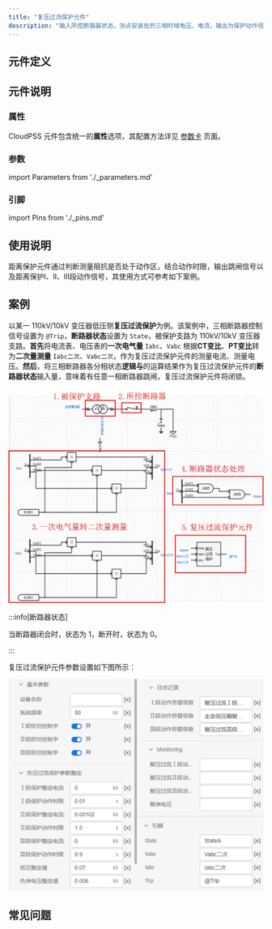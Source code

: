 ```yaml
---
title: "复压过流保护元件"
description: "输入所控断路器状态，测点安装处的三相时域电压、电流，输出为保护动作信号。"
---
```


## 元件定义

## 元件说明



### 属性

CloudPSS 元件包含统一的**属性**选项，其配置方法详见 [参数卡](docs/documents/software/10-xstudio/20-simstudio/40-workbench/20-function-zone/30-design-tab/30-param-panel/index.md) 页面。

### 参数

import Parameters from './_parameters.md'

<Parameters/>

### 引脚

import Pins from './_pins.md'

<Pins/>

## 使用说明
距离保护元件通过判断测量阻抗是否处于动作区，结合动作时限，输出跳闸信号以及距离保护Ⅰ、Ⅱ、Ⅲ段动作信号，其使用方式可参考如下案例。


## 案例

以某一 110kV/10kV 变压器低压侧**复压过流保护**为例。该案例中，三相断路器控制信号设置为 `@Trip`，**断路器状态**设置为 `State`，被保护支路为 110kV/10kV 变压器支路。**首先**将电流表、电压表的**一次电气量** `Iabc`、`Vabc` 根据**CT变比**、**PT变比**转为**二次量测量** `Iabc二次`、`Vabc二次`，作为复压过流保护元件的测量电流、测量电压。**然后**，将三相断路器各分相状态**逻辑与**的运算结果作为复压过流保护元件的**断路器状态**输入量，意味着有任意一相断路器跳闸，复压过流保护元件将闭锁。


 ![复压过流保护元件使用案例](./_compoundvoltageovercurrentprotection.png)

 :::info[断路器状态]

当断路器闭合时，状态为 1，断开时，状态为 0。

:::

复压过流保护元件参数设置如下图所示：

 ![复压过流保护元件参数设置](./_config.png)

## 常见问题

